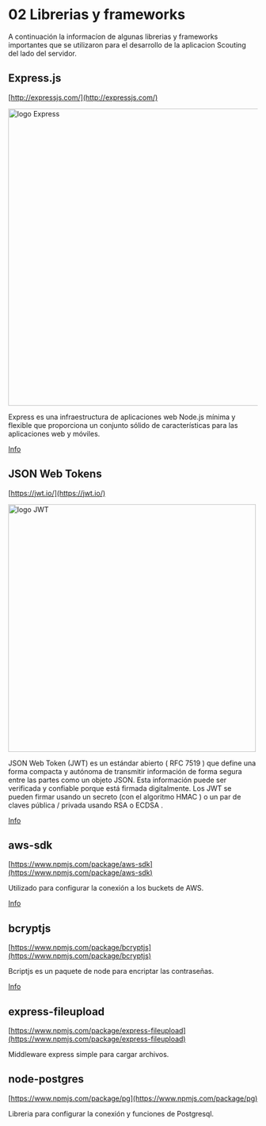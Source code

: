 # 02 Librerias y frameworks

A continuación la informacíon de algunas librerias y frameworks importantes que se utilizaron para el desarrollo de la aplicacion Scouting del lado del servidor.

## Express.js
[http://expressjs.com/](http://expressjs.com/)

<img src="https://upload.wikimedia.org/wikipedia/commons/6/64/Expressjs.png" alt="logo Express" width="600"/>

Express es una infraestructura de aplicaciones web Node.js mínima y flexible que proporciona un conjunto sólido de características para las aplicaciones web y móviles.

[Info](https://vuetifyjs.com/en/introduction/why-vuetify/)

## JSON Web Tokens
[https://jwt.io/](https://jwt.io/)

<img src="http://jwt.io/img/logo-asset.svg" alt="logo JWT" width="500"/>

JSON Web Token (JWT) es un estándar abierto ( RFC 7519 ) que define una forma compacta y autónoma de transmitir información de forma segura entre las partes como un objeto JSON. Esta información puede ser verificada y confiable porque está firmada digitalmente. Los JWT se pueden firmar usando un secreto (con el algoritmo HMAC ) o un par de claves pública / privada usando RSA o ECDSA .

[Info](https://jwt.io/introduction)

## aws-sdk
[https://www.npmjs.com/package/aws-sdk](https://www.npmjs.com/package/aws-sdk)

Utilizado para configurar la conexión a los buckets de AWS.

[Info](https://docs.aws.amazon.com/sdk-for-javascript/v3/developer-guide/welcome.html)

## bcryptjs
[https://www.npmjs.com/package/bcryptjs](https://www.npmjs.com/package/bcryptjs)

Bcriptjs es un paquete de node para encriptar las contraseñas. 

[Info](https://parzibyte.me/blog/2020/08/13/encriptar-contrasenas-node/)

## express-fileupload
[https://www.npmjs.com/package/express-fileupload](https://www.npmjs.com/package/express-fileupload)

Middleware express simple para cargar archivos.

## node-postgres
[https://www.npmjs.com/package/pg](https://www.npmjs.com/package/pg)

Libreria para configurar la conexión y funciones de Postgresql.



